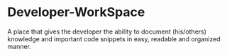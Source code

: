 # Developer-WorkSpace
A place that gives the developer the ability to document (his/others) knowledge and important code snippets in easy, readable and organized manner.
